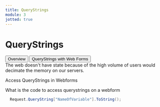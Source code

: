 ```yaml
---
title: QueryStrings
module: 3
jotted: true
---
```


# QueryStrings

<div class="tab">
  <button class="tablinks active" onclick="openTab(event, 'Overview')">Overview</button>
  <button class="tablinks" onclick="openTab(event, 'Webforms')">QueryStrings with Web Forms</button>
 
 
</div>

<div id="Overview" class="tabcontent" style="display:block">
The web doesn't have state because of the high volume of users would decimate the memory on our servers.
</div>
<div id="Webforms" class="tabcontent">
<div class="tabhtml" markdown="1">
<p>Access QueryStrings in Webforms</p>
  <p>What is the code to access querystrings on a webform</p>

  ```csharp
    Request.QueryString["NameOfVariable"].ToString();
  ```
</div>  
</div>
